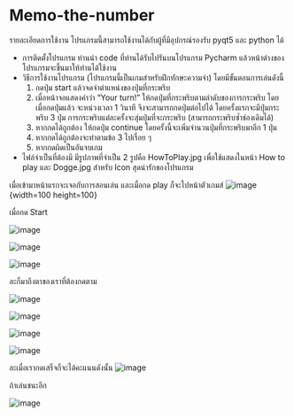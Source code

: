 # Memo-the-number

รายละเอียดการใช้งาน
โปรแกรมนี้สามารถใช้งานได้กับผู้ที่มีอุปกรณ์รองรับ pyqt5 และ python ได้
- การติดตั้งโปรแกรม
    ท่านนำ code ที่ท่านได้รับไปรันบนโปรแกรม Pycharm แล้วหน้าต่างของโปรแกรมจะขึ้นมาให้ท่านได้ใช้งาน
- วิธีการใช้งานโปรแกรม
    (โปรแกรมนี้เป็นเกมสำหรับฝึกทักษะความจำ)
    โดยมีขั้นตอนการเล่นดังนี้
    1. กดปุ่ม start แล้วจดจำตำแหน่งของปุ่มที่กระพริบ
    2. เมื่อหน้าจอแสดงคำว่า “Your turn!” ให้กดปุ่มที่กระพริบตามลำดับของการกระพริบ
    โดยเมื่อกดปุ่มแล้ว จะหน่วงเวลา 1 วินาที จึงจะสามารถกดปุ่มต่อไปได้ โดยครั้งแรกจะมีปุ่มกระพริบ 3 ปุ่ม
    การกระพริบแต่ละครั้งจะสุ่มปุ่มที่จะกระพริบ (สามารถกระพริบซ้ำช่องเดิมได้)
    3. หากกดได้ถูกต้อง ให้กดปุ่ม continue โดยครั้งนี้จะเพิ่มจำนวนปุ่มที่กระพริบมาอีก 1 ปุ่ม
    4. หากกดได้ถูกต้องจะทำตามข้อ 3 ไปเรื่อย ๆ
    5. หากกดผิดเป็นอันจบเกม
- ไฟล์จำเป็นที่ต้องมี
    มีรูปภาพที่จำเป็น 2 รูปคือ HowToPlay.jpg เพื่อใช้แสดงในหน้า How to play 
    และ Dogge.jpg สำหรับ  Icon สุดน่ารักของโปรแกรม
    
    
เมื่อเข้ามาหน้าแรกจะเจอกับการสอนเล่น และเมื่อกด play ก็จะไปหน้าตัวเกมส์
![image](https://user-images.githubusercontent.com/53567265/210804959-9e5384f1-416a-4184-9459-eee4a51fbb41.png){width=100 height=100}

เมื่อกด Start

![image](https://user-images.githubusercontent.com/53567265/210808712-1934cb65-0d74-4450-b57a-7c57f3aa8b05.png)

![image](https://user-images.githubusercontent.com/53567265/210808800-756a5422-b6b9-454b-a2e8-23aae465231e.png)

![image](https://user-images.githubusercontent.com/53567265/210808866-42cb6d5a-e2ac-4411-963f-4fd95ad45ab9.png)


ละก็มาถึงตาของเราที่ต้องกดตาม 


![image](https://user-images.githubusercontent.com/53567265/210805120-a51e8e5f-ee04-41b3-a264-3452856c5acd.png)

![image](https://user-images.githubusercontent.com/53567265/211361944-be2d31ab-4e2a-4d2a-b0cc-92fc7c863146.png)

![image](https://user-images.githubusercontent.com/53567265/211361767-7df1166b-6b8c-4ef1-9867-4b21645afbec.png)

![image](https://user-images.githubusercontent.com/53567265/211361797-d97a3065-b0f7-4fdf-bed7-eebeb39231e6.png)


ละเมื่อเรากดเสร็จก็จะได้คะแนนดังนั้น
![image](https://user-images.githubusercontent.com/53567265/210805403-4ebec264-cb3c-42cb-9de9-1b5cc513034b.png)

ถ้าเล่นชนะอีก

![image](https://user-images.githubusercontent.com/53567265/210805567-7a5c5076-8770-4139-a17b-23381da8e754.png)
